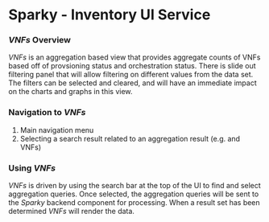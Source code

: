 # Sparky - Inventory UI Service

### _VNFs_ Overview

_VNFs_ is an aggregation based view that provides aggregate counts of VNFs based off of provsioning status and orchestration status.  There is slide out filtering panel that will allow filtering on different values from the data set.  The filters can be selected and cleared, and will have an immediate impact on the charts and graphs in this view.

### Navigation to _VNFs_

1. Main navigation menu
2. Selecting a search result related to an aggregation result (e.g. <orch-status> and <prov-status> VNFs)

### Using _VNFs_

_VNFs_ is driven by using the search bar at the top of the UI to find and select aggregation queries. Once selected, the aggregation queries will be sent to the _Sparky_ backend component for processing. When a result set has been determined _VNFs_ will render the data.